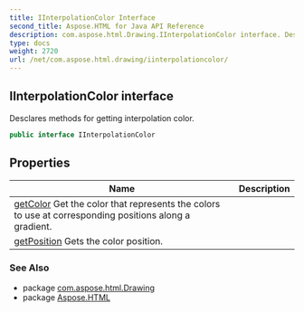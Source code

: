 ```yaml
---
title: IInterpolationColor Interface
second_title: Aspose.HTML for Java API Reference
description: com.aspose.html.Drawing.IInterpolationColor interface. Desclares methods for getting interpolation color
type: docs
weight: 2720
url: /net/com.aspose.html.drawing/iinterpolationcolor/
---
```

## IInterpolationColor interface

Desclares methods for getting interpolation color.

```java
public interface IInterpolationColor
```

## Properties

| Name | Description |
| --- | --- |
| [getColor](../../com.aspose.html.drawing/iinterpolationcolor/color/) Get the color that represents the colors to use at corresponding positions along a gradient. |
| [getPosition](../../com.aspose.html.drawing/iinterpolationcolor/position/) Gets the color position. |

### See Also

* package [com.aspose.html.Drawing](../../com.aspose.html.drawing/)
* package [Aspose.HTML](../../)
